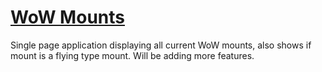 # [WoW Mounts](https://young-beyond-71017.herokuapp.com/)

Single page application displaying all current WoW mounts, also shows if mount is a flying type mount. Will be adding more features.
